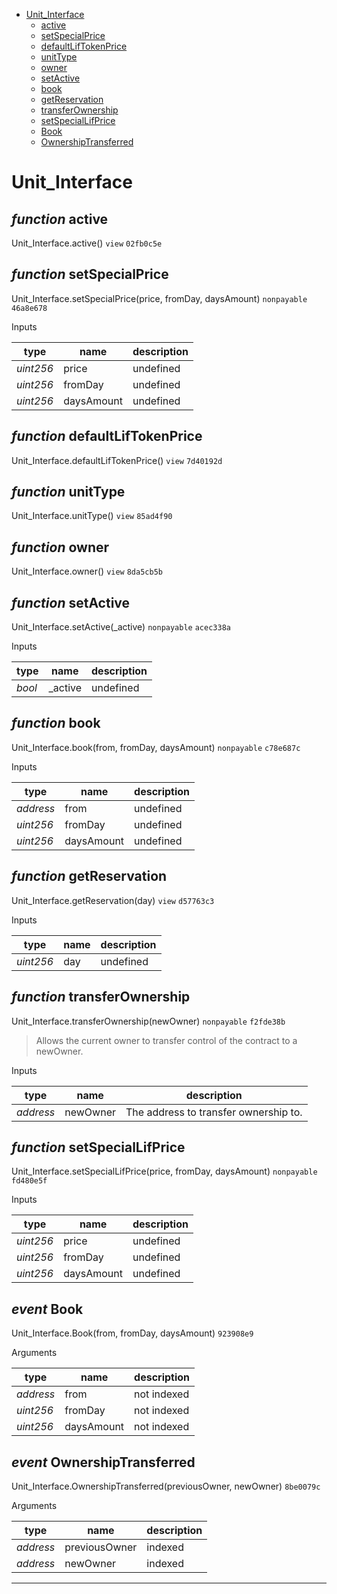 * [Unit_Interface](#unit_interface)
  * [active](#function-active)
  * [setSpecialPrice](#function-setspecialprice)
  * [defaultLifTokenPrice](#function-defaultliftokenprice)
  * [unitType](#function-unittype)
  * [owner](#function-owner)
  * [setActive](#function-setactive)
  * [book](#function-book)
  * [getReservation](#function-getreservation)
  * [transferOwnership](#function-transferownership)
  * [setSpecialLifPrice](#function-setspeciallifprice)
  * [Book](#event-book)
  * [OwnershipTransferred](#event-ownershiptransferred)

# Unit_Interface


## *function* active

Unit_Interface.active() `view` `02fb0c5e`





## *function* setSpecialPrice

Unit_Interface.setSpecialPrice(price, fromDay, daysAmount) `nonpayable` `46a8e678`


Inputs

| **type** | **name** | **description** |
|-|-|-|
| *uint256* | price | undefined |
| *uint256* | fromDay | undefined |
| *uint256* | daysAmount | undefined |


## *function* defaultLifTokenPrice

Unit_Interface.defaultLifTokenPrice() `view` `7d40192d`





## *function* unitType

Unit_Interface.unitType() `view` `85ad4f90`





## *function* owner

Unit_Interface.owner() `view` `8da5cb5b`





## *function* setActive

Unit_Interface.setActive(_active) `nonpayable` `acec338a`


Inputs

| **type** | **name** | **description** |
|-|-|-|
| *bool* | _active | undefined |


## *function* book

Unit_Interface.book(from, fromDay, daysAmount) `nonpayable` `c78e687c`


Inputs

| **type** | **name** | **description** |
|-|-|-|
| *address* | from | undefined |
| *uint256* | fromDay | undefined |
| *uint256* | daysAmount | undefined |


## *function* getReservation

Unit_Interface.getReservation(day) `view` `d57763c3`


Inputs

| **type** | **name** | **description** |
|-|-|-|
| *uint256* | day | undefined |


## *function* transferOwnership

Unit_Interface.transferOwnership(newOwner) `nonpayable` `f2fde38b`

> Allows the current owner to transfer control of the contract to a newOwner.

Inputs

| **type** | **name** | **description** |
|-|-|-|
| *address* | newOwner | The address to transfer ownership to. |


## *function* setSpecialLifPrice

Unit_Interface.setSpecialLifPrice(price, fromDay, daysAmount) `nonpayable` `fd480e5f`


Inputs

| **type** | **name** | **description** |
|-|-|-|
| *uint256* | price | undefined |
| *uint256* | fromDay | undefined |
| *uint256* | daysAmount | undefined |

## *event* Book

Unit_Interface.Book(from, fromDay, daysAmount) `923908e9`

Arguments

| **type** | **name** | **description** |
|-|-|-|
| *address* | from | not indexed |
| *uint256* | fromDay | not indexed |
| *uint256* | daysAmount | not indexed |

## *event* OwnershipTransferred

Unit_Interface.OwnershipTransferred(previousOwner, newOwner) `8be0079c`

Arguments

| **type** | **name** | **description** |
|-|-|-|
| *address* | previousOwner | indexed |
| *address* | newOwner | indexed |


---